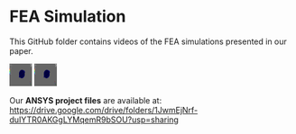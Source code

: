 # FEA Simulation

This GitHub folder contains videos of the FEA simulations presented in our paper.

<img src="https://github.com/VT-Collab/Kiri-Spoon/blob/main/FEA%20Simulation/stress.gif" width="40" height="40" />
<img src="https://github.com/VT-Collab/Kiri-Spoon/blob/main/FEA%20Simulation/total_deformation.gif" width="40" height="40" />

Our **ANSYS project files** are available at: https://drive.google.com/drive/folders/1JwmEjNrf-duIYTR0AKGgLYMqemR9bSOU?usp=sharing
